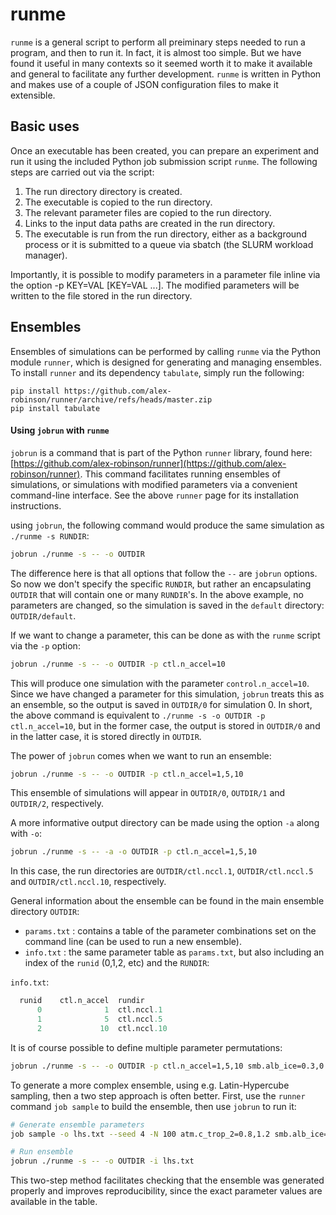 # runme

`runme` is a general script to perform all preiminary steps needed to run a program, and then to run it.
In fact, it is almost too simple. But we have found it useful in many contexts so it seemed worth it to make it available and general to facilitate any further development.
`runme` is written in Python and makes use of a couple of JSON configuration files to make it extensible.

## Basic uses

Once an executable has been created, you can prepare an experiment and run it using the included Python job submission script `runme`. The following steps are carried out via the script:

1. The run directory directory is created.
2. The executable is copied to the run directory.
3. The relevant parameter files are copied to the run directory.
4. Links to the input data paths are created in the run directory.
5. The executable is run from the run directory, either as a background process or it is submitted to a queue via sbatch (the SLURM workload manager).

Importantly, it is possible to modify parameters in a parameter file inline via the option -p KEY=VAL [KEY=VAL ...]. The modified parameters will be written to the file stored in the run directory.

## Ensembles

Ensembles of simulations can be performed by calling `runme` via the Python module `runner`, which is designed for generating and managing ensembles. To install `runner` and its dependency `tabulate`, simply run the following:

```
pip install https://github.com/alex-robinson/runner/archive/refs/heads/master.zip
pip install tabulate
```

#### Using `jobrun` with `runme`

`jobrun` is a command that is part of the Python `runner` library, found here:
[https://github.com/alex-robinson/runner](https://github.com/alex-robinson/runner). This command facilitates running ensembles of simulations, or simulations with modified parameters via a convenient command-line interface. See the above `runner` page for its installation instructions.

using `jobrun`, the following command would produce the same simulation as `./runme -s RUNDIR`:

```bash
jobrun ./runme -s -- -o OUTDIR
```

The difference here is that all options that follow the `--` are `jobrun` options. So now we don't specify the specific `RUNDIR`, but rather an encapsulating `OUTDIR` that will contain one or many `RUNDIR`'s. In the above example, no parameters are changed, so the simulation is saved in the `default` directory: `OUTDIR/default`.

If we want to change a parameter, this can be done as with the `runme` script via the `-p` option:

```bash
jobrun ./runme -s -- -o OUTDIR -p ctl.n_accel=10
```

This will produce one simulation with the parameter `control.n_accel=10`. Since we have changed a parameter for this simulation, `jobrun` treats this as an ensemble, so the output is saved in `OUTDIR/0` for simulation 0. In short, the above command is equivalent to `./runme -s -o OUTDIR -p ctl.n_accel=10`, but in the former case, the output is stored in `OUTDIR/0` and in the latter case, it is stored directly in `OUTDIR`.

The power of `jobrun` comes when we want to run an ensemble:

```bash
jobrun ./runme -s -- -o OUTDIR -p ctl.n_accel=1,5,10
```

This ensemble of simulations will appear in `OUTDIR/0`, `OUTDIR/1` and `OUTDIR/2`, respectively.

A more informative output directory can be made using the option `-a` along with `-o`:

```bash
jobrun ./runme -s -- -a -o OUTDIR -p ctl.n_accel=1,5,10
```

In this case, the run directories are `OUTDIR/ctl.nccl.1`, `OUTDIR/ctl.nccl.5` and `OUTDIR/ctl.nccl.10`, respectively.

General information about the ensemble can be found in the main ensemble directory `OUTDIR`:

- `params.txt` : contains a table of the parameter combinations set on the command line (can be used to run a new ensemble).
- `info.txt` : the same parameter table as `params.txt`, but also including an index of the `runid` (0,1,2, etc) and the `RUNDIR`:

`info.txt`:

```python
  runid    ctl.n_accel  rundir
      0              1  ctl.nccl.1
      1              5  ctl.nccl.5
      2             10  ctl.nccl.10
```

It is of course possible to define multiple parameter permutations:

```bash
jobrun ./runme -s -- -o OUTDIR -p ctl.n_accel=1,5,10 smb.alb_ice=0.3,0.4
```

To generate a more complex ensemble, using e.g. Latin-Hypercube sampling, then a two step approach is often better. First, use the `runner` command `job sample` to build the ensemble, then use `jobrun` to run it:

```bash
# Generate ensemble parameters
job sample -o lhs.txt --seed 4 -N 100 atm.c_trop_2=0.8,1.2 smb.alb_ice=0.3,0.4

# Run ensemble
jobrun ./runme -s -- -o OUTDIR -i lhs.txt
```

This two-step method facilitates checking that the ensemble was generated properly and improves reproducibility, since the exact parameter values are available in the table.

